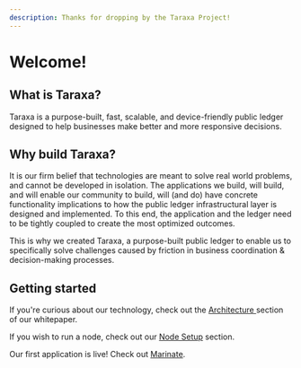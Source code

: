 ```yaml
---
description: Thanks for dropping by the Taraxa Project!
---
```


# Welcome!

## What is Taraxa?

Taraxa is a purpose-built, fast, scalable, and device-friendly public ledger designed to help businesses make better and more responsive decisions. 

## Why build Taraxa?

It is our firm belief that technologies are meant to solve real world problems, and cannot be developed in isolation. The applications we build, will build, and will enable our community to build, will \(and do\) have concrete functionality implications to how the public ledger infrastructural layer is designed and implemented. To this end, the application and the ledger need to be tightly coupled to create the most optimized outcomes. 

This is why we created Taraxa, a purpose-built public ledger to enable us to specifically solve challenges caused by friction in business coordination & decision-making processes. 

## Getting started

If you're curious about our technology, check out the [Architecture ](tech-whitepaper/taraxa-architecture.md)section of our whitepaper. 

If you wish to run a node, check out our [Node Setup]() section. 

Our first application is live! Check out [Marinate](www.marinate.io). 

